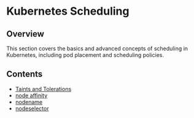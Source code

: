 # Kubernetes Scheduling 

## Overview
This section covers the basics and advanced concepts of scheduling in Kubernetes, including pod placement and scheduling policies.

## Contents

- [Taints and Tolerations](https://github.com/alishazaee/k8s-Training/blob/master/scheduling/Taint%20and%20Tolerations.md)
- [node affinity](https://github.com/alishazaee/k8s-Training/blob/master/scheduling/nodeAffinity.md)
- [nodename](https://github.com/alishazaee/k8s-Training/blob/master/scheduling/nodename.md)
- [nodeselector](https://github.com/alishazaee/k8s-Training/blob/master/scheduling/nodeselector.md)



